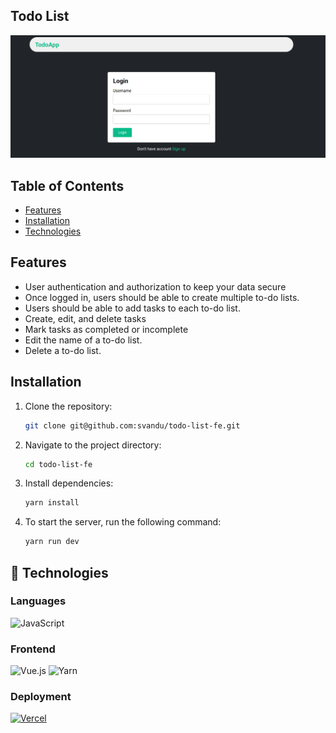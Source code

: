 ## Todo List

![homepage](image.png)

## Table of Contents
- [Features](#features)
- [Installation](#installation)
- [Technologies](#-technologies)

## Features

- User authentication and authorization to keep your data secure
- Once logged in, users should be able to create multiple to-do lists.
- Users should be able to add tasks to each to-do list.
- Create, edit, and delete tasks
- Mark tasks as completed or incomplete
- Edit the name of a to-do list.
- Delete a to-do list.

## Installation

1. Clone the repository:

   ```bash
   git clone git@github.com:svandu/todo-list-fe.git

2. Navigate to the project directory:

    ```bash
    cd todo-list-fe

3. Install dependencies:

    ```bash
    yarn install

4. To start the server, run the following command:

    ```bash
    yarn run dev

## 🔨 Technologies

### Languages

![JavaScript](https://img.shields.io/badge/javascript-%23323330.svg?style=for-the-badge&logo=javascript&logoColor=%23F7DF1E)

### Frontend

![Vue.js](https://img.shields.io/badge/vue.js-%234FC08D.svg?style=for-the-badge&logo=vue.js&logoColor=white)
![Yarn](https://img.shields.io/badge/yarn-%232187B6.svg?style=for-the-badge&logo=yarn&logoColor=white)

### Deployment

[![Vercel](https://img.shields.io/badge/vercel-%23000000.svg?style=for-the-badge&logo=vercel&logoColor=white)](https://vercel.com)